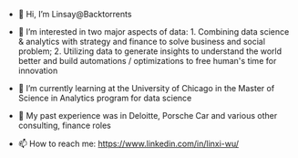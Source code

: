- 👋 Hi, I’m Linsay@Backtorrents 

- 👀 I’m interested in two major aspects of data:
        1. Combining data science & analytics with strategy and finance to solve business and social problem;
        2. Utilizing data to generate insights to understand the world better and build automations / optimizations to free human's time for innovation
        
- 🌱 I’m currently learning at the University of Chicago in the Master of Science in Analytics program for data science 

- 💞️ My past experience was in Deloitte, Porsche Car and various other consulting, finance roles

- 📫 How to reach me: https://www.linkedin.com/in/linxi-wu/

<!---
Backtorrents/Backtorrents is a ✨ special ✨ repository because its `README.md` (this file) appears on your GitHub profile.
You can click the Preview link to take a look at your changes.
--->
